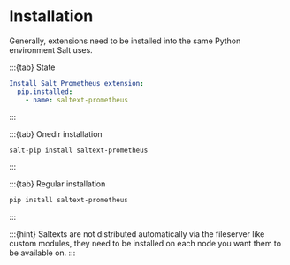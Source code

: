 # Installation

Generally, extensions need to be installed into the same Python environment Salt uses.

:::{tab} State
```yaml
Install Salt Prometheus extension:
  pip.installed:
    - name: saltext-prometheus
```
:::

:::{tab} Onedir installation
```bash
salt-pip install saltext-prometheus
```
:::

:::{tab} Regular installation
```bash
pip install saltext-prometheus
```
:::

:::{hint}
Saltexts are not distributed automatically via the fileserver like custom modules, they need to be installed
on each node you want them to be available on.
:::
